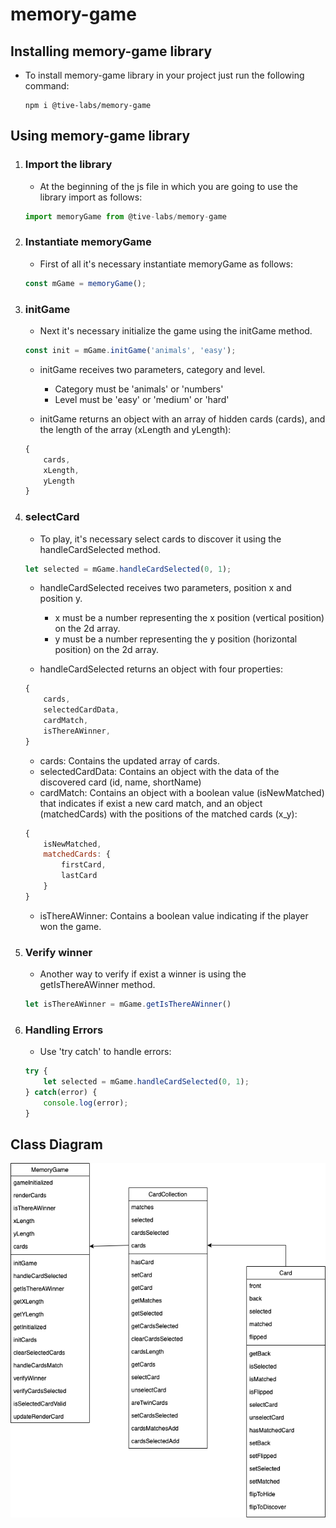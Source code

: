 # memory-game

## Installing memory-game library

- To install memory-game library in your project just run the following command:

    ```
    npm i @tive-labs/memory-game
    ```

## Using memory-game library

1. ### Import the library

    - At the beginning of the js file in which you are going to use the library import as follows:

    ```js
    import memoryGame from @tive-labs/memory-game
    ```

2. ### Instantiate memoryGame

    - First of all it's necessary instantiate memoryGame as follows:

    ```js
    const mGame = memoryGame();
    ```

3. ### initGame

    - Next it's necessary initialize the game using the initGame method.

    ```js
    const init = mGame.initGame('animals', 'easy');
    ```

    - initGame receives two parameters, category and level.
        - Category must be 'animals' or 'numbers'
        - Level must be 'easy' or 'medium' or 'hard'

    - initGame returns an object with an array of hidden cards (cards), and the length of the array (xLength and yLength):

    ```js
    {
        cards,
        xLength,
        yLength
    }
    ```

4. ### selectCard

    - To play, it's necessary select cards to discover it using the handleCardSelected method.

    ```js
    let selected = mGame.handleCardSelected(0, 1);
    ```

    - handleCardSelected receives two parameters, position x and position y.
        - x must be a number representing the x position (vertical position) on the 2d array.
        - y must be a number representing the y position (horizontal position) on the 2d array.

    - handleCardSelected returns an object with four properties:

    ```js
    {
        cards,
        selectedCardData,
        cardMatch,
        isThereAWinner,
    }
    ```

    - cards: Contains the updated array of cards.
    - selectedCardData: Contains an object with the data of the discovered card (id, name, shortName)
    - cardMatch: Contains an object with a boolean value (isNewMatched) that indicates if exist a new card match, and an object (matchedCards) with the positions of the matched cards (x_y):
    
    ```js
    {
        isNewMatched,
        matchedCards: {
            firstCard,
            lastCard
        }
    }
    ```

    - isThereAWinner: Contains a boolean value indicating if the player won the game. 

5. ### Verify winner

    - Another way to verify if exist a winner is using the  getIsThereAWinner method.

    ```js
    let isThereAWinner = mGame.getIsThereAWinner()
    ```

6. ### Handling Errors

    - Use 'try catch' to handle errors:

    ```js
    try {
        let selected = mGame.handleCardSelected(0, 1);
    } catch(error) {
        console.log(error);
    }
    ```

## Class Diagram

![classes](./img/classDiagram.png)